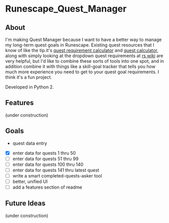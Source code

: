 # Runescape_Quest_Manager

## About
I'm making Quest Manager because I want to have a better way to manage my long-term quest goals in Runescape. Existing quest resources that I know of like the tip.it's [quest requirement calculator](http://www.tip.it/runescape/pages/view/quest_requirement_calculator.htm) and [quest calculator](http://www.tip.it/runescape/quests/calculator), along with simply looking at the dropdown quest requirements at [rs wiki](http://runescape.wikia.com/wiki/RuneScape_Wiki) are very helpful, but I'd like to combine these sorts of tools into one spot, and in addition combine it with things like a skill-goal tracker that tells you how much more experience you need to get to your quest goal requirements. I think it's a fun project.

Developed in Python 2.

## Features
(under construction)

## Goals
- quest data entry
 - [X] enter data for quests 1 thru 50
 - [ ] enter data for quests 51 thru 99
 - [ ] enter data for quests 100 thru 140
 - [ ] enter data for quests 141 thru latest quest
- [ ] write a smart completed-quests-asker tool
- [ ] better, unified UI
- [ ] add a features section of readme

## Future Ideas
(under construction)
